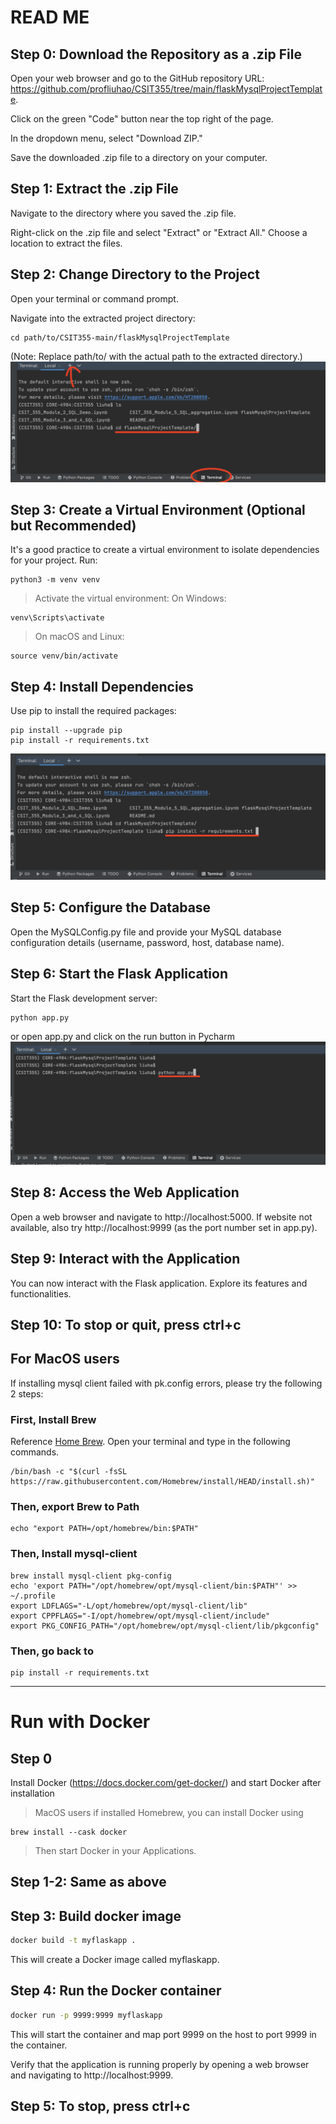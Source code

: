 # READ ME

## Step 0: Download the Repository as a .zip File

Open your web browser and go to the GitHub repository URL: https://github.com/profliuhao/CSIT355/tree/main/flaskMysqlProjectTemplate.

Click on the green "Code" button near the top right of the page.

In the dropdown menu, select "Download ZIP."

Save the downloaded .zip file to a directory on your computer.

## Step 1: Extract the .zip File

Navigate to the directory where you saved the .zip file.

Right-click on the .zip file and select "Extract" or "Extract All." Choose a location to extract the files.

## Step 2: Change Directory to the Project

Open your terminal or command prompt.

Navigate into the extracted project directory:

```shell
cd path/to/CSIT355-main/flaskMysqlProjectTemplate
```
(Note: Replace path/to/ with the actual path to the extracted directory.)
![img.png](./docs/open_terminal_cd.png)

## Step 3: Create a Virtual Environment (Optional but Recommended)

It's a good practice to create a virtual environment to isolate dependencies for your project. Run:
```shell
python3 -m venv venv
```

> Activate the virtual environment:
On Windows:
```shell
venv\Scripts\activate
```

> On macOS and Linux:
```shell
source venv/bin/activate
```

## Step 4: Install Dependencies

Use pip to install the required packages:
```shell
pip install --upgrade pip
pip install -r requirements.txt
```
![img.png](./docs/install_requirements.png)

## Step 5: Configure the Database

Open the MySQLConfig.py file and provide your MySQL database configuration details (username, password, host, database name).

## Step 6: Start the Flask Application

Start the Flask development server:
```shell
python app.py
```
or open app.py and click on the run button in Pycharm
![img.png](./docs/run_project.png)

## Step 8: Access the Web Application

Open a web browser and navigate to http://localhost:5000.
If website not available, also try http://localhost:9999 (as the port number set in app.py).

## Step 9: Interact with the Application

You can now interact with the Flask application. Explore its features and functionalities.

## Step 10: To stop or quit, press ctrl+c



## For MacOS users
If installing mysql client failed with pk.config errors, 
please try the following 2 steps:
### First, Install Brew
Reference [Home Brew](https://brew.sh/).
Open your terminal and type in the following commands.
``` shell
/bin/bash -c "$(curl -fsSL https://raw.githubusercontent.com/Homebrew/install/HEAD/install.sh)"
```

### Then, export Brew to Path
```shell
echo "export PATH=/opt/homebrew/bin:$PATH" 
```

### Then, Install mysql-client
```shell
brew install mysql-client pkg-config
echo 'export PATH="/opt/homebrew/opt/mysql-client/bin:$PATH"' >> ~/.profile
export LDFLAGS="-L/opt/homebrew/opt/mysql-client/lib"
export CPPFLAGS="-I/opt/homebrew/opt/mysql-client/include"
export PKG_CONFIG_PATH="/opt/homebrew/opt/mysql-client/lib/pkgconfig"
```

### Then, go back to 
```shell
pip install -r requirements.txt
```

----------------------

# Run with Docker
## Step 0
Install Docker (https://docs.docker.com/get-docker/) and start Docker after installation
>MacOS users if installed Homebrew, you can install Docker using
```shell
brew install --cask docker
```
> Then start Docker in your Applications.
## Step 1-2: Same as above

## Step 3: Build docker image

```bash
docker build -t myflaskapp .
```
This will create a Docker image called myflaskapp.

## Step 4: Run the Docker container
```bash
docker run -p 9999:9999 myflaskapp
```
This will start the container and map port 9999 on the host to port 9999 in the container.

Verify that the application is running properly by opening a web browser and navigating to http://localhost:9999.

## Step 5: To stop, press ctrl+c